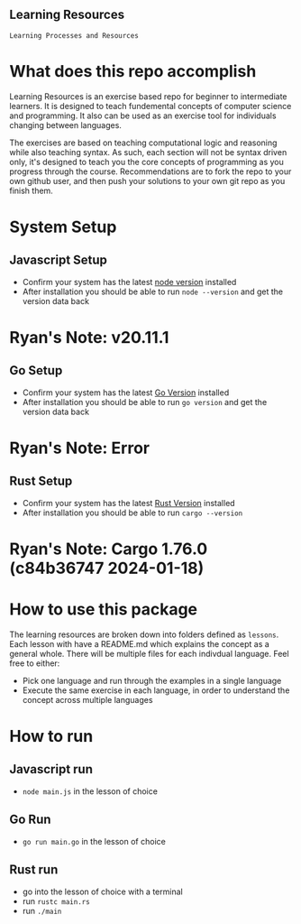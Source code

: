 Learning Resources
-------------------------------

`Learning Processes and Resources`

# What does this repo accomplish
Learning Resources is an exercise based repo for beginner to intermediate learners.
It is designed to teach fundemental concepts of computer science and programming.
It also can be used as an exercise tool for individuals changing between languages.

The exercises are based on teaching computational logic and reasoning while also teaching syntax.
As such, each section will not be syntax driven only, it's designed to teach you the core concepts of programming as you progress through the course.
Recommendations are to fork the repo to your own github user, and then push your solutions to your own git repo as you finish them.

# System Setup
## Javascript Setup
- Confirm your system has the latest [node version](https://nodejs.org/en) installed
- After installation you should be able to run `node --version` and get the version data back

# Ryan's Note: v20.11.1

## Go Setup
- Confirm your system has the latest [Go Version](https://go.dev/doc/install) installed
- After installation you should be able to run `go version` and get the version data back

# Ryan's Note: Error

## Rust Setup
- Confirm your system has the latest [Rust Version](https://www.rust-lang.org/tools/install) installed
- After installation you should be able to run `cargo --version`

# Ryan's Note: Cargo 1.76.0 (c84b36747 2024-01-18)

# How to use this package
The learning resources are broken down into folders defined as `lessons`. 
Each lesson with have a README.md which explains the concept as a general whole.
There will be multiple files for each indivdual language. Feel free to either:
- Pick one language and run through the examples in a single language
- Execute the same exercise in each language, in order to understand the concept across multiple languages

# How to run

## Javascript run
- `node main.js` in the lesson of choice

## Go Run
- `go run main.go` in the lesson of choice

## Rust run
- go into the lesson of choice with a terminal
- run `rustc main.rs`
- run `./main`
